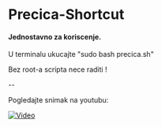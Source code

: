 # Precica-Shortcut

#### Jednostavno za koriscenje. 

U terminalu ukucajte "sudo bash precica.sh"

Bez root-a scripta nece raditi !

--

Pogledajte snimak na youtubu:

[![Video](http://img.youtube.com/vi/sg_T20bCcI4/0.jpg)](http://www.youtube.com/watch?v=sg_T20bCcI4)


